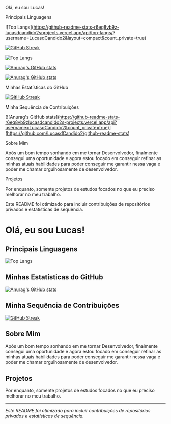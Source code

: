 Olá, eu sou Lucas!

Principais Linguagens

![Top Langs](https://github-readme-stats-r6eq8vb9z-lucasdcandido2sprojects.vercel.app/api/top-langs/?
username=LucasdCandido2&layout=compact&count_private=true)

[![GitHub Streak](https://github-readme-streak-stats-ci543o1hs-lucasdcandido2s-projects.vercel.app?user=Lucas%20Dourado%20Candido&theme=dracula&hide_border=true&locale=pt_BR)](https://git.io/streak-stats)

![Top Langs](https://github-readme-stats-virid-mu-60.vercel.app/api/top-langs/?username=LucasdCandido2&layout=compact&count_private=true )

[![Anurag's GitHub stats](https://github-readme-stats-virid-mu-60.vercel.app/api?username=LucasdCandido2&count_private=true )](https://github.com/LucasdCandido2/github-readme-stats )

[![Anurag's GitHub stats](https://github-readme-stats.vercel.app/api?username=LucasdCandido2&count_private=true)]([https://github.com/anuraghazra/github-readme-stats](https://github.com/LucasdCandido2/github-readme-stats))


Minhas Estatísticas do GitHub

<a href="https://git.io/streak-stats"><img src="https://github-readme-streak-stats-ci543o1hs-lucasdcandido2s-projects.vercel.app?user=Lucas%20Dourado%20Candido&theme=dracula&hide_border=true&locale=pt_BR" alt="GitHub Streak" /></a>

Minha Sequência de Contribuições

[![Anurag's GitHub stats]([https://github-readme-stats-r6eq8vb9zlucasdcandido2s-projects.vercel.app/api?
username=LucasdCandido2&count_private=true](https://github-readme-streak-stats-ci543o1hs-lucasdcandido2s-projects.vercel.app/demo/))]
(https://github.com/LucasdCandido2/github-readme-stats)

Sobre Mim

Após um bom tempo sonhando em me tornar Desenvolvedor, finalmente consegui uma oportunidade e agora estou focado em conseguir refinar as minhas atuais habilidades para poder conseguir me garantir nessa vaga e poder me chamar orgulhosamente de desenvolvedor.

Projetos

Por enquanto, somente projetos de estudos focados no que eu preciso melhorar no meu trabalho.





Este README foi otimizado para incluir contribuições de repositórios privados e estatísticas de sequência.

# Olá, eu sou Lucas!

## Principais Linguagens
![Top Langs](https://github-readme-stats-virid-mu-60.vercel.app/api/top-langs/?username=LucasdCandido2&layout=compact&count_private=true )

## Minhas Estatísticas do GitHub
[![Anurag's GitHub stats](https://github-readme-stats-virid-mu-60.vercel.app/api?username=LucasdCandido2&count_private=true )](https://github.com/LucasdCandido2/github-readme-stats )

## Minha Sequência de Contribuições
[![GitHub Streak](https://github-readme-streak-stats-phi-six.vercel.app/?user=LucasdCandido2&theme=dracula&hide_border=true&locale=pt_BR )](https://git.io/streak-stats )

## Sobre Mim
Após um bom tempo sonhando em me tornar Desenvolvedor, finalmente consegui uma oportunidade e agora estou focado em conseguir refinar as minhas atuais habilidades para poder conseguir me garantir nessa vaga e poder me chamar orgulhosamente de desenvolvedor.

## Projetos
Por enquanto, somente projetos de estudos focados no que eu preciso melhorar no meu trabalho.

---

*Este README foi otimizado para incluir contribuições de repositórios privados e estatísticas de sequência.*
